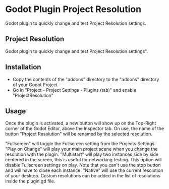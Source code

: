 # Godot Plugin Project Resolution

Godot plugin to quickly change and test Project Resolution settings.


## Project Resolution

Godot plugin to quickly change and test Project Resolution settings".


## Installation

- Copy the contents of the "addons" directory to the "addons" directory of your Godot Project
- Go in "Project - Project Settings - Plugins (tab)" and enable "ProjectResolution"


## Usage

Once the plugin is activated, a new button will show up on the Top-Right corner of the Godot Editor, above the Inspector tab. On use, the name of the button "Project Resolution" will be renamed by the selected resolution.

"Fullscreen" will toggle the Fullscreen setting from the Projects Settings.
"Play on Change" will play your main project scene when you change the resolution with the plugin.
"Multistart" will play two instances side by side centered in the screen, this is useful for networking testing. This option will disable Fullscreen settings on play. Note that you can't use the stop button and will have to close each instance.
"Native" will use the current resolution of your desktop.
Custom resolutions can be added in the list of resolutions inside the plugin.gd file.
